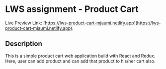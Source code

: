 # LWS assignment - Product Cart

Live Preview Link: [https://lws-product-cart-mjaumi.netlify.app](https://lws-product-cart-mjaumi.netlify.app).

## Description

This is a simple product cart web application build with React and Redux. Here, user can add product and can add that product to his/her cart also.
